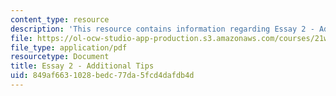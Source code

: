 ```yaml
---
content_type: resource
description: 'This resource contains information regarding Essay 2 - Additional Tips. '
file: https://ol-ocw-studio-app-production.s3.amazonaws.com/courses/21w-015-writing-and-rhetoric-writing-about-sports-fall-2013/849af6631028bedc77da5fcd4dafdb4d_MIT21W_015F13_Esay2addltip.pdf
file_type: application/pdf
resourcetype: Document
title: Essay 2 - Additional Tips
uid: 849af663-1028-bedc-77da-5fcd4dafdb4d
---
```


